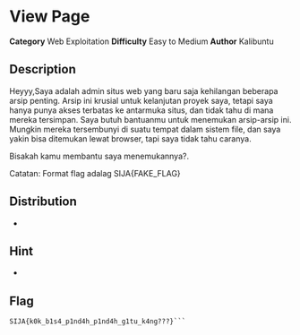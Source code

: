 # View Page
**Category** Web Exploitation
**Difficulty** Easy to Medium
**Author** Kalibuntu


## Description

Heyyy,Saya adalah admin situs web yang baru saja kehilangan beberapa arsip penting. Arsip ini krusial untuk kelanjutan proyek saya, tetapi saya hanya punya akses terbatas ke antarmuka situs, dan tidak tahu di mana mereka tersimpan.
Saya butuh bantuanmu untuk menemukan arsip-arsip ini. Mungkin mereka tersembunyi di suatu tempat dalam sistem file, dan saya yakin bisa ditemukan lewat browser, tapi saya tidak tahu caranya.

Bisakah kamu membantu saya menemukannya?.

Catatan: Format flag adalag SIJA{FAKE_FLAG}

## Distribution

-

## Hint

- 

## Flag

```
SIJA{k0k_b1s4_p1nd4h_p1nd4h_g1tu_k4ng???}```
